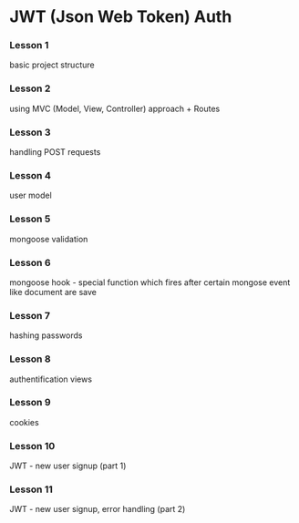# JWT (Json Web Token) Auth
### Lesson 1
basic project structure 
### Lesson 2
using MVC (Model, View, Controller) approach + Routes
### Lesson 3
handling POST requests
### Lesson 4
user model
### Lesson 5
mongoose validation
### Lesson 6
mongoose hook - special function which fires after certain mongose event like document are save
### Lesson 7
hashing passwords
### Lesson 8
authentification views
### Lesson 9
cookies
### Lesson 10
JWT - new user signup (part 1)
### Lesson 11
JWT - new user signup, error handling (part 2)